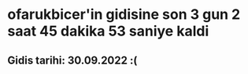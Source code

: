 # ofarukbicer'in gidisine son 3 gun 2 saat 45 dakika 53 saniye kaldi

## Gidis tarihi: 30.09.2022 :(